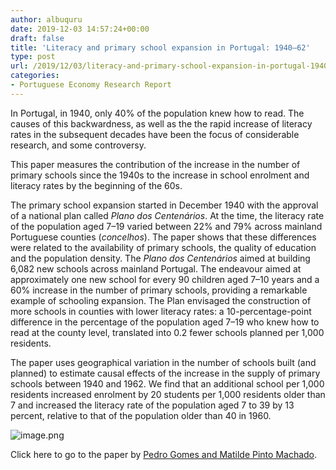 ```yaml
---
author: albuquru
date: 2019-12-03 14:57:24+00:00
draft: false
title: 'Literacy and primary school expansion in Portugal: 1940–62'
type: post
url: /2019/12/03/literacy-and-primary-school-expansion-in-portugal-1940-62/
categories:
- Portuguese Economy Research Report
---
```


In Portugal, in 1940, only 40% of the population knew how to read. The causes of this backwardness, as well as the the rapid increase of literacy rates in the subsequent decades have been the focus of considerable research, and some controversy.

This paper measures the contribution of the increase in the number of primary schools since the 1940s to the increase in school enrolment and literacy rates by the beginning of the 60s.

The primary school expansion started in December 1940 with the approval of a national plan called _Plano dos Centenários_. At the time, the literacy rate of the population aged 7–19 varied between 22% and 79% across mainland Portuguese counties (_concelhos_). The paper shows that these differences were related to the availability of primary schools, the quality of education and the population density. The _Plano dos Centenários_ aimed at building 6,082 new schools across mainland Portugal. The endeavour aimed at approximately one new school for every 90 children aged 7–10 years and a 60% increase in the number of primary schools, providing a remarkable example of schooling expansion. The Plan envisaged the construction of more schools in counties with lower literacy rates: a 10-percentage-point difference in the percentage of the population aged 7–19 who knew how to read at the county level, translated into 0.2 fewer schools planned per 1,000 residents.

The paper uses geographical variation in the number of schools built (and planned) to estimate causal effects of the increase in the supply of primary schools between 1940 and 1962. We find that an additional school per 1,000 residents increased enrolment by 20 students per 1,000 residents older than 7 and increased the literacy rate of the population aged 7 to 39 by 13 percent, relative to that of the population older than 40 in 1960.

![image.png](https://portugueseeconomicjournal.files.wordpress.com/2019/12/image.png)


Click here to go to the paper by [Pedro Gomes and Matilde Pinto Machado](https://www.cambridge.org/core/journals/revista-de-historia-economica-journal-of-iberian-and-latin-american-economic-history/article/literacy-and-primary-school-expansion-in-portugal-194062/4293880054BF0A8DD101CC0335BC8734).
